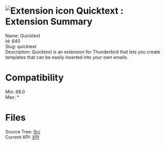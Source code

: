 # ![Extension icon](https://addons.thunderbird.net/user-media/addon_icons/0/640-64.png?modified=1562617769) Quicktext : Extension Summary

Name: Quicktext  
Id: 640  
Slug: quicktext  
Description: Quicktext is an extension for Thunderbird that lets you create templates that can be easily inserted into your own emails.
  

# Compatibility
Min: 68.0  
Max: *  

# Files

Source Tree: [Src](..\extensions-all\exts-tb68-comp\640-quicktext\src)  
Current XPI: [XPI](..\extensions-all\exts-tb68-comp\640-quicktext\xpi)  



